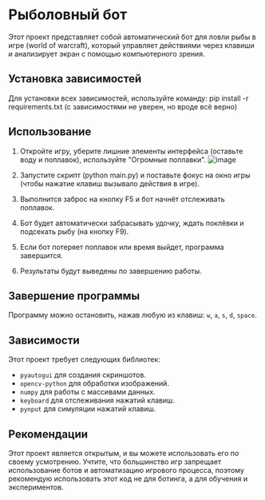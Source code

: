# Рыболовный бот

Этот проект представляет собой автоматический бот для ловли рыбы в игре (world of warcraft), который управляет действиями через клавиши и анализирует экран с помощью компьютерного зрения.

## Установка зависимостей

Для установки всех зависимостей, используйте команду: pip install -r requirements.txt
(с зависимостями не уверен, но вроде всё верно)

## Использование

1. Откройте игру, уберите лишние элементы интерфейса (оставьте воду и поплавок), используйте "Огромные поплавки".
   ![image](https://github.com/user-attachments/assets/1cd3363f-67d8-484a-b3ce-5860ac1495a1)

2. Запустите скрипт (python main.py) и поставьте фокус на окно игры (чтобы нажатие клавиш вызывало действия в игре).
3. Выполнится заброс на кнопку F5 и бот начнёт отслеживать поплавок.
4. Бот будет автоматически забрасывать удочку, ждать поклёвки и подсекать рыбу (на кнопку F9).
5. Если бот потеряет поплавок или время выйдет, программа завершится.
6. Результаты будут выведены по завершению работы.

## Завершение программы

Программу можно остановить, нажав любую из клавиш: `w`, `a`, `s`, `d`, `space`.

## Зависимости

Этот проект требует следующих библиотек:

- `pyautogui` для создания скриншотов.
- `opencv-python` для обработки изображений.
- `numpy` для работы с массивами данных.
- `keyboard` для отслеживания нажатий клавиш.
- `pynput` для симуляции нажатий клавиш.

## Рекомендации

Этот проект является открытым, и вы можете использовать его по своему усмотрению.
Учтите, что большинство игр запрещает использование ботов и автоматизацию игрового процесса,
поэтому рекомендую использовать этот код не для ботинга, а для обучения и экспериментов.
